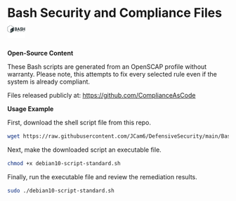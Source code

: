 # Bash Security and Compliance Files <img title="Bash" alt="Bash" width="40px" src="https://raw.githubusercontent.com/github/explore/master/topics/bash/bash.png"/>

**Open-Source Content**

These Bash scripts are generated from an OpenSCAP profile without warranty.
Please note, this attempts to fix every selected rule even if the system is already compliant.

Files released publicly at: https://github.com/ComplianceAsCode

**Usage Example**

First, download the shell script file from this repo.

```bash
wget https://raw.githubusercontent.com/JCam6/DefensiveSecurity/main/Bash/debian10-script-standard.sh
```

Next, make the downloaded script an executable file.

```bash
chmod +x debian10-script-standard.sh
```

Finally, run the executable file and review the remediation results.

```bash
sudo ./debian10-script-standard.sh
```
